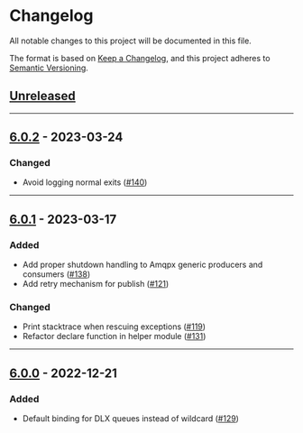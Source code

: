 # Changelog

All notable changes to this project will be documented in this file.

The format is based on [Keep a Changelog](https://keepachangelog.com/en/1.0.0/),
and this project adheres to [Semantic Versioning](https://semver.org/spec/v2.0.0.html).

## [Unreleased]

---

## [6.0.2] - 2023-03-24

### Changed

- Avoid logging normal exits ([#140](https://github.com/primait/amqpx/pull/140))

---

## [6.0.1] - 2023-03-17

### Added

- Add proper shutdown handling to Amqpx generic producers and consumers ([#138](https://github.com/primait/amqpx/pull/138))
- Add retry mechanism for publish ([#121](https://github.com/primait/amqpx/pull/121))

### Changed

- Print stacktrace when rescuing exceptions ([#119](https://github.com/primait/amqpx/pull/119))
- Refactor declare function in helper module ([#131](https://github.com/primait/amqpx/pull/131))

---

## [6.0.0] - 2022-12-21

### Added

- Default binding for DLX queues instead of wildcard ([#129](https://github.com/primait/amqpx/pull/))

[Unreleased]: https://github.com/primait/amqpx/compare/6.0.2...HEAD
[6.0.2]: https://github.com/primait/amqpx/compare/6.0.1...6.0.2
[6.0.1]: https://github.com/primait/amqpx/compare/6.0.0...6.0.1
[6.0.0]: https://github.com/primait/amqpx/releases/tag/6.0.0
